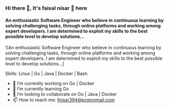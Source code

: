 ### Hi there 👋, It's faisal nisar 👨‍ here
#### An enthusiastic Software Engineer who believe in continuous learning by solving challenging tasks, through online platforms and working among expert developers. I am determined to exploit my skills to the best possible level to develop solutions...
![An enthusiastic Software Engineer who believe in continuous learning by solving challenging tasks, through online platforms and working among expert developers. I am determined to exploit my skills to the best possible level to develop solutions...]

Skills: Linux | Go | Java | Docker | Bash

- 🔭 I’m currently working on Go | Docker 
- 🌱 I’m currently learning Go 
- 👯 I’m looking to collaborate on Go | Java | Docker 
- 📫 How to reach me: fnisar394@protonmail.com 
